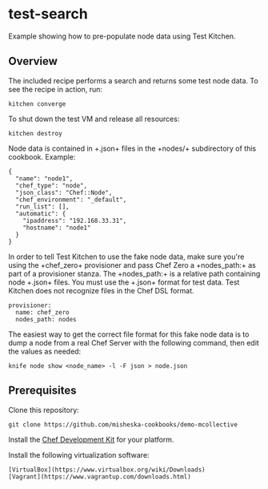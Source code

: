 # test-search

Example showing how to pre-populate node data using Test Kitchen.

## Overview

The included recipe performs a search and returns some test node data.  To see
the recipe in action, run:

    kitchen converge

To shut down the test VM and release all resources:

    kitchen destroy

Node data is contained in +.json+ files in the +nodes/+ subdirectory of this
cookbook.  Example:

    {
      "name": "node1",
      "chef_type": "node",
      "json_class": "Chef::Node",
      "chef_environment": "_default",
      "run_list": [],
      "automatic": {
        "ipaddress": "192.168.33.31",
        "hostname": "node1"
      }
    }

In order to tell Test Kitchen to use the fake node data, make sure you're using the +chef_zero+ provisioner and pass Chef Zero a +nodes_path:+ as part of a provisioner stanza.  The +nodes_path:+ is a relative path containing node +.json+ files.  You must use the +.json+ format for test data.  Test Kitchen does not recognize files in the Chef DSL format.

    provisioner:
      name: chef_zero
      nodes_path: nodes
  
The easiest way to get the correct file format for this fake node data is to
dump a node from a real Chef Server with the following command, then edit
the values as needed:

    knife node show <node_name> -l -F json > node.json

## Prerequisites

Clone this repository:

    git clone https://github.com/misheska-cookbooks/demo-mcollective

Install the [Chef Development Kit](http://www.getchef.com/downloads/chef-dk) for your platform.

Install the following virtualization software:

    [VirtualBox](https://www.virtualbox.org/wiki/Downloads)
    [Vagrant](https://www.vagrantup.com/downloads.html)

